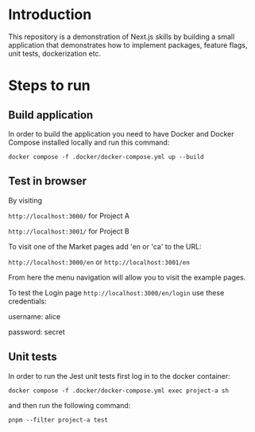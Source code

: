 # Introduction

This repository is a demonstration of Next.js skills by building a small application that demonstrates how to implement packages, feature flags, unit tests, dockerization etc.

# Steps to run

## Build application

In order to build the application you need to have Docker and Docker Compose installed locally and run this command:

``
docker compose -f .docker/docker-compose.yml up --build
``

## Test in browser

By visiting

``http://localhost:3000/`` for Project A


``http://localhost:3001/`` for Project B

To visit one of the Market pages add 'en or 'ca' to the URL:

``http://localhost:3000/en`` or ``http://localhost:3001/en``

From here the menu navigation will allow you to visit the example pages.

To test the Login page ``http://localhost:3000/en/login`` use these credentials:

username: alice

password: secret


## Unit tests

In order to run the Jest unit tests first log in to the docker container:

``
docker compose -f .docker/docker-compose.yml exec project-a sh
``

and then run the following command:

``
pnpm --filter project-a test
``